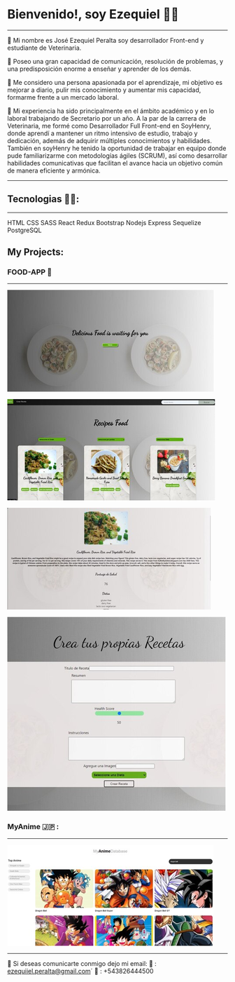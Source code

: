 # Bienvenido!, soy Ezequiel 👋🧑
____________________________
🔸 Mi nombre es José Ezequiel Peralta soy desarrollador Front-end y estudiante de Veterinaria. 

🔸 Poseo una gran capacidad de comunicación, resolución de problemas, y una predisposición enorme a enseñar y aprender de los demás. 

🔸 Me considero una persona apasionada por el aprendizaje, mi objetivo es mejorar a diario, pulir mis conocimiento y aumentar mis capacidad, formarme frente a un mercado laboral.

🔸 Mi experiencia ha sido principalmente en el ámbito académico y en lo laboral trabajando de Secretario por un año. A la par de la carrera de Veterinaria, me formé como Desarrollador Full Front-end en SoyHenry, donde aprendí a mantener un ritmo intensivo de estudio, trabajo y dedicación, además de adquirir múltiples conocimientos y habilidades. También en soyHenry he tenido la oportunidad de trabajar en equipo donde pude familiarizarme con metodologías ágiles (SCRUM), así como desarrollar habilidades comunicativas que facilitan el avance hacia un objetivo común de manera eficiente y armónica.
*****


## Tecnologias 🧑‍💻:
***
HTML
CSS
SASS
React
Redux
Bootstrap
Nodejs
Express
Sequelize
PostgreSQL



## My Projects:
### FOOD-APP 🍝
****
![ScreenShot](/Assets/landing%20(1).jpg)

![ScreenShot](/Assets/foodRecipe%20(1).jpg)

![ScreenShot](/Assets/detai%20(1).jpg)

![ScreenShot](/Assets/Food%20(2).jpg)



### MyAnime 🇯🇵 :
***


 ![ScreenShot](/Assets/photo_5139057249203890914_w%20(3).jpg)

****
🔸 Si deseas comunicarte conmigo dejo mi email:
 📩 : ezequiiel.peralta@gmail.com´
 📱 : +543826444500


